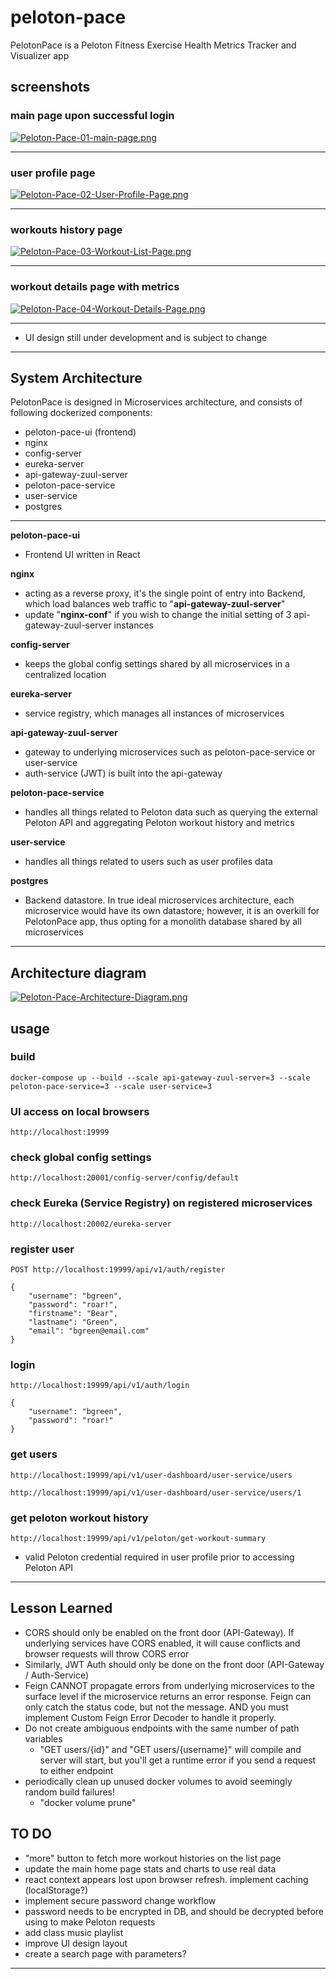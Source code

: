 # peloton-pace

PelotonPace is a Peloton Fitness Exercise Health Metrics Tracker and Visualizer app

## screenshots

### main page upon successful login

[![Peloton-Pace-01-main-page.png](https://i.postimg.cc/0NfhXpGr/Peloton-Pace-01-main-page.png)](https://postimg.cc/bGZ6sSBj)

-----

### user profile page

[![Peloton-Pace-02-User-Profile-Page.png](https://i.postimg.cc/vB5xdZB1/Peloton-Pace-02-User-Profile-Page.png)](https://postimg.cc/R6VZ79w9)

-----

### workouts history page

[![Peloton-Pace-03-Workout-List-Page.png](https://i.postimg.cc/CLcB0tF4/Peloton-Pace-03-Workout-List-Page.png)](https://postimg.cc/WhJb65qD)

-----

### workout details page with metrics

[![Peloton-Pace-04-Workout-Details-Page.png](https://i.postimg.cc/90JMWRjf/Peloton-Pace-04-Workout-Details-Page.png)](https://postimg.cc/V001gNvy)

-----

* UI design still under development and is subject to change

-----------

## System Architecture

PelotonPace is designed in Microservices architecture, and consists of following dockerized components:

- peloton-pace-ui (frontend)
- nginx
- config-server
- eureka-server
- api-gateway-zuul-server
- peloton-pace-service
- user-service
- postgres

-----------
**peloton-pace-ui**
- Frontend UI written in React

**nginx**
- acting as a reverse proxy, it's the single point of entry into Backend, which load balances web traffic to "**api-gateway-zuul-server**"
- update "**nginx-conf**" if you wish to change the initial setting of 3 api-gateway-zuul-server instances

**config-server**
- keeps the global config settings shared by all microservices in a centralized location

**eureka-server**
- service registry, which manages all instances of microservices

**api-gateway-zuul-server**
- gateway to underlying microservices such as peloton-pace-service or user-service
- auth-service (JWT) is built into the api-gateway

**peloton-pace-service**
- handles all things related to Peloton data such as querying the external Peloton API and aggregating Peloton workout history and metrics

**user-service**
- handles all things related to users such as user profiles data

**postgres**
- Backend datastore. In true ideal microservices architecture, each microservice would have its own datastore; however, it is an overkill for PelotonPace app, thus opting for a monolith database shared by all microservices

-----------

## Architecture diagram

[![Peloton-Pace-Architecture-Diagram.png](https://i.postimg.cc/NGKDnWRR/Peloton-Pace-Architecture-Diagram.png)](https://postimg.cc/JtWjDY6h)

## usage

### build

`docker-compose up --build --scale api-gateway-zuul-server=3 --scale peloton-pace-service=3 --scale user-service=3`

### UI access on local browsers

`http://localhost:19999`

### check global config settings
`http://localhost:20001/config-server/config/default`

### check Eureka (Service Registry) on registered microservices
`http://localhost:20002/eureka-server`

### register user
`POST http://localhost:19999/api/v1/auth/register`
```
{
	"username": "bgreen",
	"password": "roar!",
	"firstname": "Bear",
	"lastname": "Green",
	"email": "bgreen@email.com"
}
```

### login
`http://localhost:19999/api/v1/auth/login`
```
{
	"username": "bgreen",
	"password": "roar!"
}
```

### get users
`http://localhost:19999/api/v1/user-dashboard/user-service/users`

`http://localhost:19999/api/v1/user-dashboard/user-service/users/1`


### get peloton workout history
`http://localhost:19999/api/v1/peloton/get-workout-summary`

* valid Peloton credential required in user profile prior to accessing Peloton API

-----------

## Lesson Learned

- CORS should only be enabled on the front door (API-Gateway). If underlying services have CORS enabled, it will cause conflicts and browser requests will throw CORS error
- Similarly, JWT Auth should only be done on the front door (API-Gateway / Auth-Service)
- Feign CANNOT propagate errors from underlying microservices to the surface level if the microservice returns an error response. Feign can only catch the status code, but not the message. AND you must implement Custom Feign Error Decoder to handle it properly.
- Do not create ambiguous endpoints with the same number of path variables
    - "GET users/{id}" and "GET users/{username}" will compile and server will start, but you'll get a runtime error if you send a request to either endpoint
- periodically clean up unused docker volumes to avoid seemingly random build failures!
    - "docker volume prune"

## TO DO

* "more" button to fetch more workout histories on the list page
* update the main home page stats and charts to use real data
* react context appears lost upon browser refresh. implement caching (localStorage?)
* implement secure password change workflow
* password needs to be encrypted in DB, and should be decrypted before using to make Peloton requests
* add class music playlist
* improve UI design layout
* create a search page with parameters?

-----------